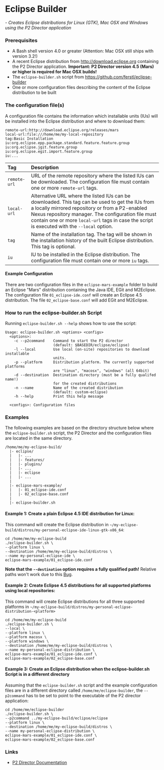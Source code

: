 # Eclipse Builder
*- Creates Eclipse distributions for Linux (GTK), Mac OSX and Windows using the P2 Director application*

### Prerequisites
 - A Bash shell version 4.0 or greater (Attention: Mac OSX still ships with version 3.2!)
 - A recent Eclipse distribution from http://download.eclipse.org containing the P2 Director application. **Important: P2 Director version 4.5 (Mars) or higher is required for Mac OSX builds!**
 - The `eclipse-builder.sh` script from https://github.com/ferstl/eclipse-builder
 - One or more configuration files describing the content of the Eclipse distribution to be built


### The configuration file(s)
A configuration file contains the information which installable units (IUs) will be installed into the Eclipse distribution and where to download them:

    remote-url:http://download.eclipse.org/releases/mars
    local-url:file:///home/me/my-local-repository
    tag:Basic Installation
    iu:org.eclipse.epp.package.standard.feature.feature.group
    iu:org.eclipse.jgit.feature.group
    iu:org.eclipse.egit.import.feature.group
    iu:...

| Tag | Description |
|:----|:------------|
| `remote-url` | URL of the remote repository where the listed IUs can be downloaded. The configuration file must contain one or more `remote-url` tags.
| `local-url` | Alternative URL where the listed IUs can be downloaded. This tag can be used to get the IUs from a locally mirrored repository or from a P2-enabled Nexus repository manager. The configuration file must contain one or more `local-url` tags in case the script is executed with the `--local` option.
| `tag` | Name of the installation tag. The tag will be shown in the installation history of the built Eclipse distribution. This tag is optional.
| `iu` | IU to be installed in the Eclipse distribution. The configuration file must contain one or more `iu` tags.


#### Example Configuration
There are two configuration files in the `eclipse-mars-example` folder to build an Eclipse "Mars" distribution containing the Java IDE, EGit and M2Eclipse. The configuration file `01_eclipse-ide.conf` will create an Eclipse 4.5 distribution. The file `02_eclipse-base.conf` will add EGit and M2Eclipse.


 
### How to run the eclipse-builder.sh Script
Running `eclipse-builder.sh --help` shows how to use the script:

    Usage: eclipse-builder.sh <options> <configs>
      <options>:
        -c --p2command    Command to start the P2 director
                          (default: $BASEDIR/eclipse/eclipse)
        -l --local        Use local (on-site) repositories to download installable
                          units.
        -p --platform     Distribution platform. The currently supported platforms
                          are "linux", "macosx", "windows" (all 64bit)
        -d --destination  Destination directory (must be a fully qualifed name!)
                          for the created distributions
        -n --name         Name of the created distribution
                          (default: custom-eclipse)
        -h --help         Print this help message
      
      <configs>: Configuration files
      
### Examples
The following examples are based on the directory structure below where the `eclipse-builder.sh` script, the P2 Director and the configuration files are located in the same directory.

    /home/me/my-eclipse-build/
      |- eclipse/
      |   |- ...
      |   |- features/
      |   |- plugins/
      |   |- ...
      |   |- eclipse
      |   |- ...
      |
      |- eclipse-mars-example/
      |   |- 01_eclipse-ide.conf
      |   |- 02_eclipse-base.conf
      |
      |- eclipse-builder.sh


#### Example 1: Create a plain Eclipse 4.5 IDE distribution for Linux:
This command will create the Eclipse distribution in `~/my-eclipse-build/distros/my-personal-eclipse-ide-linux-gtk-x86_64`:

    cd /home/me/my-eclipse-build
    ./eclipse-builder.sh \
    --platform linux \
    --destination /home/me/my-eclipse-build/distros \
    --name my-personal-eclipse-ide \
    eclipse-mars-example/01_eclipse-ide.conf
    
**Note that the `--destination` option requires a fully qualified path!** Relative paths won't work due to this [Bug](https://bugs.eclipse.org/bugs/show_bug.cgi?id=329619).


#### Example 2: Create Eclipse 4.5 distributions for all supported platforms using local repositories:
This command will create Eclipse distributions for all three supported platforms in `~/my-eclipse-build/distros/my-personal-eclipse-distribution-<platform>`

    cd /home/me/my-eclipse-build
    ./eclipse-builder.sh \
    --local \
    --platform linux \
    --platform macosx \
    --platform windows \
    --destination /home/me/my-eclipse-build/distros \
    --name my-personal-eclipse-distribution \
    eclipse-mars-example/01_eclipse-ide.conf \
    eclipse-mars-example/02_eclipse-base.conf


#### Example 3: Create an Eclipse distribution when the eclipse-builder.sh Script is in a different directory
Assuming that the `eclipse-builder.sh` script and the example configuration files are in a different directory called `/home/me/eclipse-builder`, the `--p2command` has to be set to point to the executable of the P2 director application:

    cd /home/me/eclipse-builder
    ./eclipse-builder.sh \
    --p2command ../my-eclipse-build/eclipse/eclipse
    --platform linux \
    --destination /home/me/my-eclipse-build/distros \
    --name my-personal-eclipse-distribution \
    eclipse-mars-example/01_eclipse-ide.conf \
    eclipse-mars-example/02_eclipse-base.conf


### Links
 - [P2 Director Documentation](http://help.eclipse.org/luna/index.jsp?topic=%2Forg.eclipse.platform.doc.isv%2Fguide%2Fp2_director.html)
